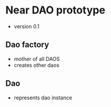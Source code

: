 # Near DAO prototype

- version 0.1

## Dao factory

- mother of all DAOS
- creates other daos

## Dao

- represents dao instance